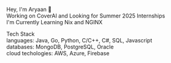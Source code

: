 Hey, I'm Aryaan 👋     
Working on CoverAI and Looking for Summer 2025 Internships  
I'm Currently Learning Nix and NGINX     
      
Tech Stack    
languages: Java, Go, Python, C/C++, C#, SQL, Javascript   
databases: MongoDB, PostgreSQL, Oracle     
cloud techologies: AWS, Azure, Firebase     

